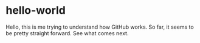 # hello-world

Hello, this is me trying to understand how GitHub works. So far, it seems to be pretty straight forward. See what comes next. 

